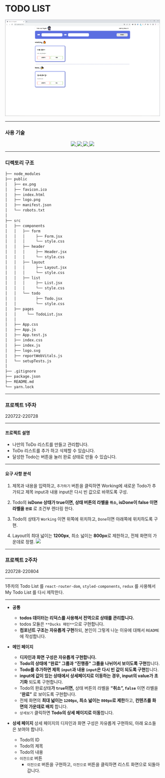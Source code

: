 # TODO LIST

![화면 예시](./public/ex.png)

---

### 사용 기술

<div align=center>
<a href="https://developer.mozilla.org/ko/docs/Web/HTML">
  <img src="https://img.shields.io/badge/html5-E34F26?style=for-the-badge&logo=html5&logoColor=white">
</a>
<a href="https://developer.mozilla.org/ko/docs/Web/CSS">
  <img src="https://img.shields.io/badge/CSS3-1572B6?style=for-the-badge&logo=CSS3&logoColor=white">
</a>
<a href="https://developer.mozilla.org/ko/docs/Learn/JavaScript">
  <img src="https://img.shields.io/badge/javascript-F7DF1E?style=for-the-badge&logo=javascript&logoColor=black">
</a>
<a href="https://ko.reactjs.org/docs/getting-started.html">
  <img src="https://img.shields.io/badge/React-282c34?style=for-the-badge&logo=react&logoColor=61dafb">
</a>
<br>
</div>

---

### 디렉토리 구조
```bash
├── node_modules
├── public
│   ├── ex.png
│   ├── favicon.ico
│   ├── index.html
│   ├── logo.png
│   ├── manifest.json
│   └── robots.txt
│
├── src
│   ├── components
│   │   ├── form
│   │   │     ├── Form.jsx
│   │   │     └── style.css
│   │   ├── header
│   │   │     ├── Header.jsx
│   │   │     └── style.css
│   │   ├── layout
│   │   │     ├── Layout.jsx
│   │   │     └── style.css
│   │   ├── list
│   │   │     ├── List.jsx
│   │   │     └── style.css
│   │   └── todo
│   │         ├── Todo.jsx
│   │         └── style.css
│   ├── pages
│   │     └── TodoList.jsx
│   │
│   ├── App.css
│   ├── App.js
│   ├── App.test.js
│   ├── index.css
│   ├── index.js
│   ├── logo.svg
│   ├── reportWebVitals.js
│   └── setupTests.js
│ 
├── .gitignore
├── package.json
├── README.md
└── yarn.lock
``` 

---

### 프로젝트 1주차
220722-220728

---

#### 프로젝트 설명
- 나만의 ToDo 리스트를 만들고 관리합니다.
- ToDo 리스트를 추가 하고 삭제할 수 있습니다.
- 달성한 Todo는 버튼을 눌러 완료 상태로 만들 수 있습니다.

---

#### 요구 사항 분석
1. 제목과 내용을 입력하고, `추가하기` 버튼을 클릭하면 Working에 새로운 Todo가 추가되고 제목 input과 내용 input은 다시 빈 값으로 바뀌도록 구성.

2. Todo의 **isDone 상태가 true이면, 상태 버튼의 라벨을 `취소`, isDone이 false 이면 라벨을 `완료`** 로 조건부 렌더링 한다. 

3. Todo의 상태가 `Working` 이면 위쪽에 위치하고, `Done`이면 아래쪽에 위치하도록 구현.
        
4. Layout의 최대 넓이는 **1200px**, 최소 넓이는 **800px**로 제한하고, 전체 화면의 가운데로 정렬.
![](https://velog.velcdn.com/images/hahbr88/post/d201b50e-122e-4fdc-ac58-c17444b9ea35/image.png)

---

### 프로젝트 2주차
220728-220804

---

1주차의 Todo List 를 `react-router-dom`, `styled-components`, `redux` 를 사용해서 My Todo List 를 다시 제작한다.

---

- **공통**
    - **todos 데이터는 리덕스를 사용해서 전역으로 상태를 관리합니다.**
    - todos 모듈은 `**Ducks 패턴**`으로 구현합니다.
    - **컴포넌트 구조는 자유롭게 구현**하되, 본인이 그렇게 나눈 이유에 대해서 `README`에 작성합니다.
    
- **메인 페이지**
    - **디자인과 화면 구성은 자유롭게 구현합니다.**
    - **Todo의 상태에 “완료” 그룹과 “진행중" 그룹을 나뉘어서 보이도록 구현**합니다.  
    - **Todo를 추가하면  제목 `input`과 내용 `input`은 다시 빈 값이 되도록 구현**합니다.       
    - **input에 값이 있는 상태에서 상세페이지로 이동하는 경우, input의 value가 초기화** 되도록 구현합니다.
    - Todo의 완료상태**가 `true`**이면**,** 상태 버튼의 라벨을 **“취소”,  `false`** 이면 라벨을 “**완료”** 로 보이도록 구현합니다.
    - 전체 화면의 **최대 넓이는 `1200px`, 최소 넓이는 `800px`로 제한**하고, **컨텐츠를 화면의 가운데로 배치** 합니다.
    - `상세보기` 클릭하면 **Todo의 상세 페이지로 이동**합니다.
    
- **상세 페이지**
  상세 페이지의 디자인과 화면 구성은 자유롭게 구현하되, 아래 요소들은 보여야 합니다.
    - Todo의 ID
    - Todo의 제목
    - Todo의 내용
    - `이전으로` 버튼
        - `이전으로` 버튼을 구현하고, `이전으로` 버튼을 클릭하면 리스트 화면으로 되돌아 갑니다.
        
        
